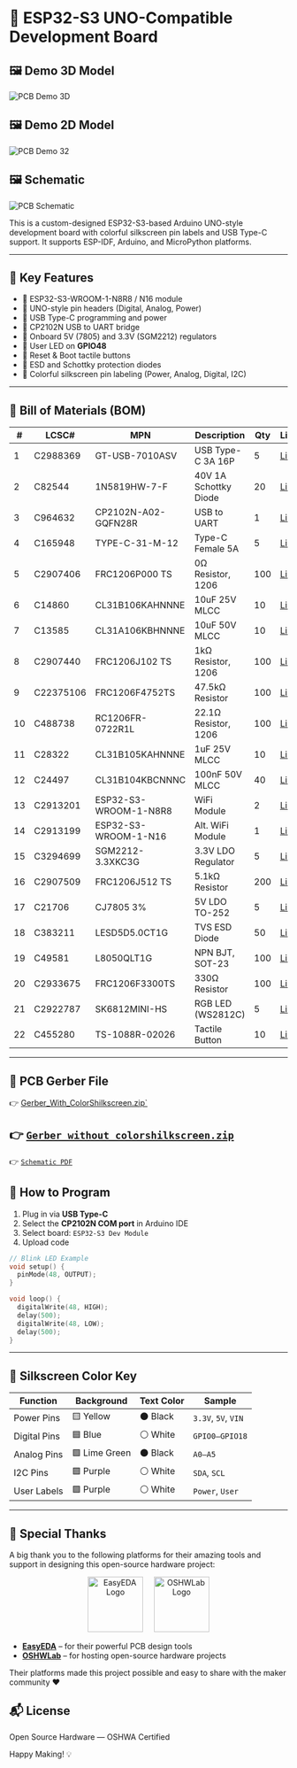 # 🚀 **ESP32-S3 UNO-Compatible Development Board**

## 🖼️ Demo 3D Model
![PCB Demo 3D](Image/3d.png)

## 🖼️ Demo 2D Model
![PCB Demo 32](Image/2d.png)

## 🖼️ Schematic
![PCB Schematic](Image/Schematic.png)


This is a custom-designed ESP32-S3-based Arduino UNO-style development board with colorful silkscreen pin labels and USB Type-C support. It supports ESP-IDF, Arduino, and MicroPython platforms.

---

## 📌 **Key Features**

- 🔹 ESP32-S3-WROOM-1-N8R8 / N16 module
- 🔹 UNO-style pin headers (Digital, Analog, Power)
- 🔹 USB Type-C programming and power
- 🔹 CP2102N USB to UART bridge
- 🔹 Onboard 5V (7805) and 3.3V (SGM2212) regulators
- 🔹 User LED on **GPIO48**
- 🔹 Reset & Boot tactile buttons
- 🔹 ESD and Schottky protection diodes
- 🔹 Colorful silkscreen pin labeling (Power, Analog, Digital, I2C)

---

## 🧩 **Bill of Materials (BOM)**

| #  | LCSC#     | MPN                   | Description           | Qty | Link                                                                                                                                     |
| -- | --------- | --------------------- | --------------------- | --- | ---------------------------------------------------------------------------------------------------------------------------------------- |
| 1  | C2988369  | GT-USB-7010ASV        | USB Type-C 3A 16P     | 5   | [Link](https://lcsc.com/product-detail/usb-connectors_g-switch-gt-usb-7010asv_C2988369.html)                                             |
| 2  | C82544    | 1N5819HW-7-F          | 40V 1A Schottky Diode | 20  | [Link](https://lcsc.com/product-detail/schottky-diodes_diodes-1n5819hw-7-f_C82544.html)                                                  |
| 3  | C964632   | CP2102N-A02-GQFN28R   | USB to UART           | 1   | [Link](https://lcsc.com/product-detail/usb-converters_silicon-labs-cp2102n-a02-gqfn28r_C964632.html)                                     |
| 4  | C165948   | TYPE-C-31-M-12        | Type-C Female 5A      | 5   | [Link](https://lcsc.com/product-detail/usb-connectors_korean-hroparts-elec-type-c-31-m-12_C165948.html)                                  |
| 5  | C2907406  | FRC1206P000 TS        | 0Ω Resistor, 1206     | 100 | [Link](https://lcsc.com/product-detail/chip-resistor-surface-mount_fojan-frc1206p000-ts_C2907406.html)                                   |
| 6  | C14860    | CL31B106KAHNNNE       | 10uF 25V MLCC         | 10  | [Link](https://lcsc.com/product-detail/multilayer-ceramic-capacitors-mlcc-smd-smt_samsung-electro-mechanics-cl31b106kahnnne_C14860.html) |
| 7  | C13585    | CL31A106KBHNNNE       | 10uF 50V MLCC         | 10  | [Link](https://lcsc.com/product-detail/multilayer-ceramic-capacitors-mlcc-smd-smt_samsung-electro-mechanics-cl31a106kbhnnne_C13585.html) |
| 8  | C2907440  | FRC1206J102 TS        | 1kΩ Resistor, 1206    | 100 | [Link](https://lcsc.com/product-detail/chip-resistor-surface-mount_fojan-frc1206j102-ts_C2907440.html)                                   |
| 9  | C22375106 | FRC1206F4752TS        | 47.5kΩ Resistor       | 100 | [Link](https://lcsc.com/product-detail/chip-resistor-surface-mount_fojan-frc1206f4752ts_C22375106.html)                                  |
| 10 | C488738   | RC1206FR-0722R1L      | 22.1Ω Resistor, 1206  | 100 | [Link](https://lcsc.com/product-detail/chip-resistor-surface-mount_yageo-rc1206fr-0722r1l_C488738.html)                                  |
| 11 | C28322    | CL31B105KAHNNNE       | 1uF 25V MLCC          | 10  | [Link](https://lcsc.com/product-detail/multilayer-ceramic-capacitors-mlcc-smd-smt_samsung-electro-mechanics-cl31b105kahnnne_C28322.html) |
| 12 | C24497    | CL31B104KBCNNNC       | 100nF 50V MLCC        | 40  | [Link](https://lcsc.com/product-detail/multilayer-ceramic-capacitors-mlcc-smd-smt_samsung-electro-mechanics-cl31b104kbcnnnc_C24497.html) |
| 13 | C2913201  | ESP32-S3-WROOM-1-N8R8 | WiFi Module           | 2   | [Link](https://lcsc.com/product-detail/wifi-modules_espressif-esp32-s3-wroom-1-n8r8_C2913201.html)                                       |
| 14 | C2913199  | ESP32-S3-WROOM-1-N16  | Alt. WiFi Module      | 1   | [Link](https://lcsc.com/product-detail/wifi-modules_espressif-esp32-s3-wroom-1-n16_C2913199.html)                                        |
| 15 | C3294699  | SGM2212-3.3XKC3G      | 3.3V LDO Regulator    | 5   | [Link](https://lcsc.com/product-detail/voltage-regulators-linear-low-drop-out-ldo-regulators_sgmicro-sgm2212-3-3xkc3g-tr_C3294699.html)  |
| 16 | C2907509  | FRC1206J512 TS        | 5.1kΩ Resistor        | 200 | [Link](https://lcsc.com/product-detail/chip-resistor-surface-mount_fojan-frc1206j512-ts_C2907509.html)                                   |
| 17 | C21706    | CJ7805 3%             | 5V LDO TO-252         | 5   | [Link](https://lcsc.com/product-detail/voltage-regulators-linear-low-drop-out-ldo-regulators_jscj-cj7805-3_C21706.html)                  |
| 18 | C383211   | LESD5D5.0CT1G         | TVS ESD Diode         | 50  | [Link](https://lcsc.com/product-detail/esd-and-surge-protection-tvs-esd_lrc-lesd5d5-0ct1g_C383211.html)                                  |
| 19 | C49581    | L8050QLT1G            | NPN BJT, SOT-23       | 100 | [Link](https://lcsc.com/product-detail/bipolar-bjt_lrc-l8050qlt1g_C49581.html)                                                           |
| 20 | C2933675  | FRC1206F3300TS        | 330Ω Resistor         | 100 | [Link](https://lcsc.com/product-detail/chip-resistor-surface-mount_fojan-frc1206f3300ts_C2933675.html)                                   |
| 21 | C2922787  | SK6812MINI-HS         | RGB LED (WS2812C)     | 5   | [Link](https://lcsc.com/product-detail/rgb-leds-built-in-ic_opsco-optoelectronics-sk6812mini-hs_C2922787.html)                           |
| 22 | C455280   | TS-1088R-02026        | Tactile Button        | 10  | [Link](https://lcsc.com/product-detail/tactile-switches_xunpu-ts-1088r-02026_C455280.html)                                               |

---
## 🧩 **PCB Gerber File**
👉 [Gerber_With_ColorShilkscreen.zip`](Gerber/Gerber_With_ColorShilkscreen.zip)

👉 [`Gerber_without_colorshilkscreen.zip`](Gerber/Gerber_without_colorshilkscreen.zip)
---
👉 [`Schematic PDF`](Schematic/ESP32-UNO_Schematic.pdf)

## 🔧 **How to Program**

1. Plug in via **USB Type-C**
2. Select the **CP2102N COM port** in Arduino IDE
3. Select board: `ESP32-S3 Dev Module`
4. Upload code

```cpp
// Blink LED Example
void setup() {
  pinMode(48, OUTPUT);
}

void loop() {
  digitalWrite(48, HIGH);
  delay(500);
  digitalWrite(48, LOW);
  delay(500);
}
```

---

## 🎨 **Silkscreen Color Key**

| Function       | Background     | Text Color | Sample |
| -------------- | -------------- | ---------- | ------ |
| Power Pins     | 🟨 Yellow       | ⚫ Black    | `3.3V`, `5V`, `VIN` |
| Digital Pins   | 🟦 Blue         | ⚪ White    | `GPIO0–GPIO18`      |
| Analog Pins    | 🟩 Lime Green   | ⚫ Black    | `A0–A5`             |
| I2C Pins       | 🟪 Purple       | ⚪ White    | `SDA`, `SCL`        |
| User Labels    | 🟪 Purple       | ⚪ White    | `Power`, `User`     |
---





## 🙏 Special Thanks

A big thank you to the following platforms for their amazing tools and support in designing this open-source hardware project:

<p align="center">
  <img src="Image/EasyEDA.png" alt="EasyEDA Logo" width="100"/>&nbsp;&nbsp;&nbsp;&nbsp;
  <img src="Image/OSHWLab.png" alt="OSHWLab Logo" width="100"/>
</p>

- **[EasyEDA](https://easyeda.com/)** – for their powerful PCB design tools  
- **[OSHWLab](https://oshwlab.com/)** – for hosting open-source hardware projects

Their platforms made this project possible and easy to share with the maker community ❤️

## 📬 License

Open Source Hardware — OSHWA Certified



Happy Making! 💡
